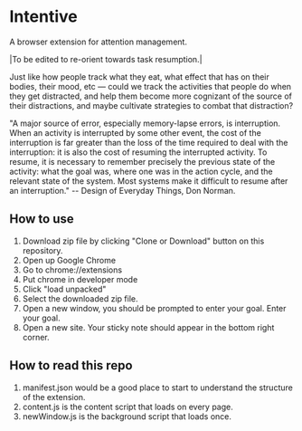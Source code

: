 # Intentive
A browser extension for attention management. 

|To be edited to re-orient towards task resumption.| 

Just like how people track what they eat, what effect that has on their bodies, their mood, etc — could we track the activities that people do when they get distracted, and help them become more cognizant of the source of their distractions, and maybe cultivate strategies to combat that distraction?

"A major source of error, especially memory-lapse errors, is interruption. When an activity is interrupted by some other event, the cost of the interruption is far greater than the loss of the time required to deal with the interruption: it is also the cost of resuming the interrupted activity. To resume, it is necessary to remember precisely the previous state of the activity: what the goal was, where one was in the action cycle, and the relevant state of the system. Most systems make it difficult to resume after an interruption." -- Design of Everyday Things, Don Norman.

## How to use
1. Download zip file by clicking "Clone or Download" button on this repository.
2. Open up Google Chrome
3. Go to chrome://extensions
4. Put chrome in developer mode
5. Click "load unpacked"
6. Select the downloaded zip file.
7. Open a new window, you should be prompted to enter your goal. Enter your goal.
8. Open a new site. Your sticky note should appear in the bottom right corner.


## How to read this repo
1. manifest.json would be a good place to start to understand the structure of the extension.
2. content.js is the content script that loads on every page. 
3. newWindow.js is the background script that loads once. 
